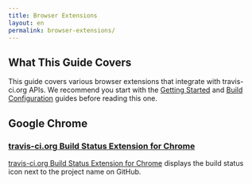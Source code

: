 ```yaml
---
title: Browser Extensions
layout: en
permalink: browser-extensions/
---
```


## What This Guide Covers

This guide covers various browser extensions that integrate with travis-ci.org APIs. We recommend you start with the [Getting Started](/docs/user/getting-started/) and [Build Configuration](/docs/user/build-configuration/) guides before reading this one.


## Google Chrome


### [travis-ci.org Build Status Extension for Chrome](https://chrome.google.com/webstore/detail/klbmicjanlggbmanmpneloekhajhhbfb)
[travis-ci.org Build Status Extension for Chrome](https://chrome.google.com/webstore/detail/klbmicjanlggbmanmpneloekhajhhbfb) displays the build status icon next to the project name on GitHub.
